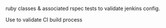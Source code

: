 ruby classes & associated rspec tests to validate jenkins config.

Use to validate CI build process 
 